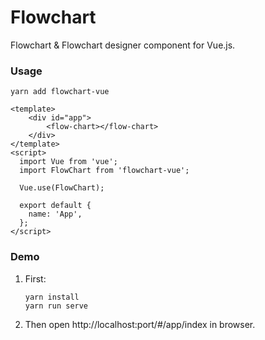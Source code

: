 # Flowchart

Flowchart & Flowchart designer component for Vue.js.

### Usage

```shell script
yarn add flowchart-vue
```

```vue
<template>
    <div id="app">
        <flow-chart></flow-chart>
    </div>
</template>
<script>
  import Vue from 'vue';
  import FlowChart from 'flowchart-vue';

  Vue.use(FlowChart);

  export default {
    name: 'App',
  };
</script>
```

### Demo

1. First:

    ``` shell script
    yarn install
    yarn run serve
    ```

2. Then open http://localhost:port/#/app/index in browser.
